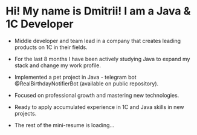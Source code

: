 # Hi! My name is Dmitrii! I am a Java & 1C Developer

- Middle developer and team lead in a company that creates leading products on 1C in their fields.
- For the last 8 months I have been actively studying Java to expand my stack and change my work profile.
- Implemented a pet project in Java - telegram bot @RealBirthdayNotifierBot (available on public repository).
- Focused on professional growth and mastering new technologies.
- Ready to apply accumulated experience in 1C and Java skills in new projects.

- The rest of the mini-resume is loading...
